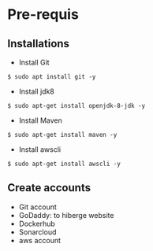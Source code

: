 # Pre-requis
## Installations
* Install Git
```
$ sudo apt install git -y
```
* Install jdk8
```
$ sudo apt-get install openjdk-8-jdk -y
```
* Install Maven
```
$ sudo apt-get install maven -y
```
* Install awscli
```
$ sudo apt-get install awscli -y
```
## Create accounts
* Git account
* GoDaddy: to hiberge website
* Dockerhub
* Sonarcloud
* aws account